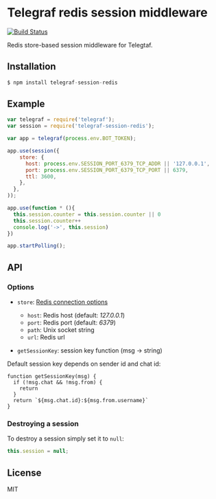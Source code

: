 # Telegraf redis session middleware

[![Build Status](https://travis-ci.org/telegraf/talagram-session-redis.png?branch=master)](https://travis-ci.org/telegraf/talagram-session-redis)

  Redis store-based session middleware for Telegtaf.

## Installation

```js
$ npm install telegraf-session-redis
```

## Example
  
```js
var telegraf = require('telegraf');
var session = require('telegraf-session-redis');

var app = telegraf(process.env.BOT_TOKEN);

app.use(session({
    store: {
      host: process.env.SESSION_PORT_6379_TCP_ADDR || '127.0.0.1',
      port: process.env.SESSION_PORT_6379_TCP_PORT || 6379,
      ttl: 3600,
    },
  },
));

app.use(function * (){
  this.session.counter = this.session.counter || 0
  this.session.counter++
  console.log('->', this.session)
})

app.startPolling();
```

## API

### Options

* `store`: [Redis connection options](http://redis.js.org/#api-rediscreateclient)
  * `host`: Redis host (default: *127.0.0.1*)
  * `port`: Redis port (default: *6379*)
  * `path`: Unix socket string
  * `url`:  Redis url

* `getSessionKey`: session key function (msg -> string)

Default session key depends on sender id and chat id:
```
function getSessionKey(msg) {
  if (!msg.chat && !msg.from) {
    return
  }
  return `${msg.chat.id}:${msg.from.username}`
}
```

### Destroying a session

  To destroy a session simply set it to `null`:

```js
this.session = null;
```

## License

  MIT
